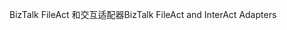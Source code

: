 <span data-ttu-id="1af3b-101">BizTalk FileAct 和交互适配器</span><span class="sxs-lookup"><span data-stu-id="1af3b-101">BizTalk FileAct and InterAct Adapters</span></span>